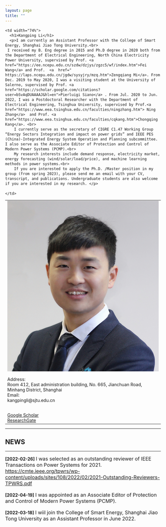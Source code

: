 ```yaml
---
layout: page
title: ""
---
```


<table border="0" style="overflow:hidden">
    <td width="26%" valign="TOP">  
        <img src="/zhengjianzhao.jpg" width="100%">   
        <p>Address:<br>Room 412, East administration building, No. 665, Jianchuan Road, Minhang District, Shanghai<br>
Email:<br>kangpingli@sjtu.edu.cn</p>
        <br>
        <a href=" https://scholar.google.com/citations?user=I10bB6IAAAAJ&hl=zh-CN">Google Scholar</a>
        <br>
        <a href="https://www.researchgate.net/profile/Kangping-Li-3">ResearchGate</a>
        <br>
       </td>
    
    <td width="74%">
      <h1>Kangping Li</h1>
      <p>I am currently an Assistant Professor with the College of Smart Energy, Shanghai Jiao Tong University.<br>
     I received my B. Eng degree in 2015 and Ph.D degree in 2020 both from the Department of Electrical Engineering, North China Electricity Power University, supervised by Prof. <a  href="https://ee.ncepu.edu.cn/szdw/dzjys/zgzc5/wf/index.htm">Fei Wang</a> and Prof.  <a  href=" https://laps.ncepu.edu.cn/jgdw/sysyjry/mzq.htm">Zengqiang Mi</a>. From Dec. 2019 to May 2020, I was a visiting student at the University of Salerno, supervised by Prof. <a  href="https://scholar.google.com/citations?user=bSvAqDUAAAAJ&hl=en">Pierluigi Siano</a> . From Jul. 2020 to Jun. 2022, I was a Postdoctoral Researcher with the Department of Electrical Engineering, Tsinghua University, supervised by Prof.<a  href="https://www.eea.tsinghua.edu.cn/faculties/ningzhang.htm"> Ning Zhang</a>  and Prof. <a  href="https://www.eea.tsinghua.edu.cn/faculties/cqkang.htm">Chongqing Kang</a>. <br>
        I currently serve as the secretary of CIGRE C1.47 Working Group “Energy Sectors Integration and impact on power grids” and IEEE PES (China)-Integrated Energy System Operation and Planning subcommittee. I also serve as the Associate Editor of Protection and Control of Modern Power Systems (PCMP).<br>
        My research interests include demand response, electricity market, energy forecasting (wind/solar/load/price), and machine learning methods in power systems.<br>
        If you are interested to apply the Ph.D. /Master position in my group (from spring 2023), please send me an email with your CV, transcript, and publications. Undergraduate students are also welcome if you are interested in my research. </p>
      
    </td>
    
    

    
</table>

---
## NEWS
---
**\[2022\-02\-26\]** <font size=3>I was selected as an outstanding reviewer of IEEE Transactions on Power Systems for 2021. https://cmte.ieee.org/tpwrs/wp-content/uploads/sites/108/2022/02/2021-Outstanding-Reviewers-TPWRS.pdf </font>
<br><br>
**\[2022\-04\-19\]** <font size=3>I was appointed as an Associate Editor of Protection and Control of Modern Power Systems (PCMP). </font>
<br><br>
**\[2022\-03\-18\]** <font size=3>I wiil join the College of Smart Energy, Shanghai Jiao Tong University as an Assistant Professor in June 2022. </font>
<br> <br>
